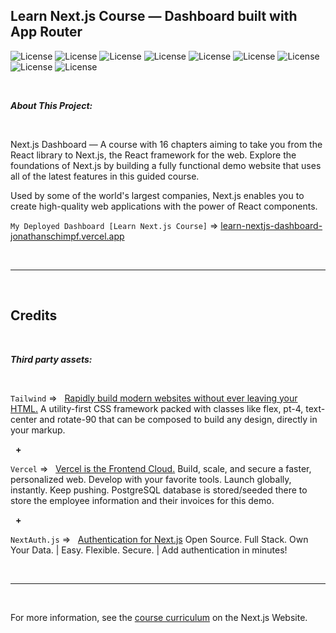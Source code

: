 ## Learn Next.js Course — Dashboard built with App Router

![License](https://img.shields.io/static/v1?label=Language&message=JavaScript&color=red)
![License](https://img.shields.io/static/v1?label=Language&message=HTML5&color=orange) 
![License](https://img.shields.io/static/v1?label=Language&message=CSS3&color=blue)
 ![License](https://img.shields.io/static/v1?label=Framework&message=Next.js&color=green) 
![License](https://img.shields.io/static/v1?label=Framework&message=Typescript&color=red)
![License](https://img.shields.io/static/v1?label=Language&message=Tailwind&color=orange)
 ![License](https://img.shields.io/static/v1?label=Language&message=Vercel&color=blue)
 ![License](https://img.shields.io/static/v1?label=Database&message=PostgreSQL&color=green)
 ![License](https://img.shields.io/static/v1?label=Authentication&message=NextAuth&color=red)


<p>&nbsp;<p>

<strong><em>About This Project:</strong></em>

<p>&nbsp;<p>

Next.js Dashboard — A course with 16 chapters aiming to take you from the React library to Next.js, the React framework for the web. Explore the foundations of Next.js by building a fully functional demo website that uses all of the latest features in this guided course.

Used by some of the world's largest companies, Next.js enables you to create high-quality web applications with the power of React components.

`My Deployed Dashboard [Learn Next.js Course]` => [learn-nextjs-dashboard-jonathanschimpf.vercel.app](https://learn-nextjs-dashboard-jonathanschimpf.vercel.app/)

<p>&nbsp;<p>

------
<p>&nbsp;<p>

## Credits

<p>&nbsp;<p>

<strong><em>Third party assets:</strong></em>

<p>&nbsp;</p>

`Tailwind` =>‏‏‎ ‎ ‏‏‎ ‎[Rapidly build modern websites without ever leaving your HTML.](https://tailwindcss.com/) A utility-first CSS framework packed with classes like flex, pt-4, text-center and rotate-90 that can be composed to build any design, directly in your markup.

<p>&nbsp;‏‏‎‏‏‎ ‎<strong>+</strong></p>

`Vercel` =>‏‏‎ ‎ ‏‏‎ ‎[Vercel is the Frontend Cloud.](https://vercel.com/) Build, scale, and secure a faster, personalized web. Develop with your favorite tools. Launch globally, instantly. Keep pushing. PostgreSQL database is stored/seeded there to store the employee information and their invoices for this demo.

<p>&nbsp;‏‏‎‏‏‎ ‎<strong>+</strong></p>

`NextAuth.js` =>‏‏‎ ‎ ‏‏‎ ‎[Authentication for Next.js](https://next-auth.js.org/) Open Source. Full Stack. Own Your Data. | Easy. Flexible. Secure. | Add authentication in minutes!



<p>&nbsp;<p>

---

<p>&nbsp;<p>

For more information, see the [course curriculum](https://nextjs.org/learn) on the Next.js Website.
